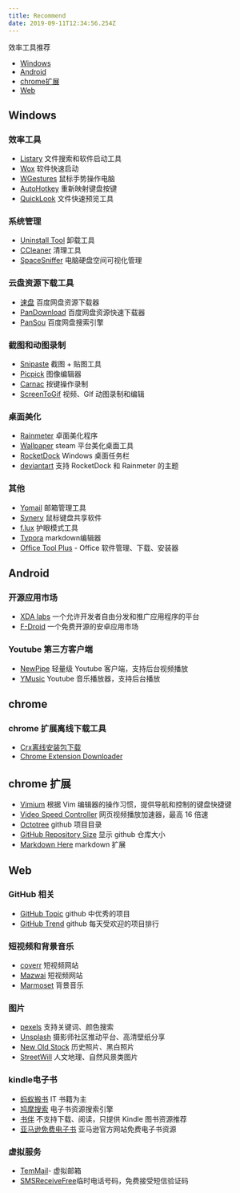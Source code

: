 ```yaml
---
title: Recommend
date: 2019-09-11T12:34:56.254Z
---
```

效率工具推荐
- [Windows](#windows)
- [Android](#android)
- [chrome扩展](#chrome)
- [Web](#Web)

## Windows

### 效率工具
- [Listary][listary] 文件搜索和软件启动工具 
- [Wox][wox] 软件快速启动 
- [WGestures][WGestures] 鼠标手势操作电脑 
- [AutoHotkey][AutoHotkey] 重新映射键盘按键
- [QuickLook][QuickLook] 文件快速预览工具  

### 系统管理
- [Uninstall Tool][uninstall tool] 卸载工具
- [CCleaner][ccleaner] 清理工具
- [SpaceSniffer][spacesniffer] 电脑硬盘空间可视化管理

### 云盘资源下载工具
- [速盘][速盘] 百度网盘资源下载器 
- [PanDownload][pandownload] 百度网盘资源快速下载器
- [PanSou][pansou] 百度网盘搜索引擎

### 截图和动图录制
- [Snipaste][snipaste] 截图 + 贴图工具  
- [Picpick][pickpick] 图像编辑器
- [Carnac][carnac] 按键操作录制
- [ScreenToGif][screentogif] 视频、GIf 动图录制和编辑 

### 桌面美化
- [Rainmeter][rainmeter] 卓面美化程序
- [Wallpaper][wallpaper] steam 平台美化桌面工具
- [RocketDock][rocketdock] Windows 桌面任务栏
- [deviantart][deviantart] 支持 RocketDock 和 Rainmeter 的主题


### 其他
- [Yomail][yomail] 邮箱管理工具
- [Synery][synery] 鼠标键盘共享软件
- [f.lux][f.lux] 护眼模式工具
- [Typora][Typora] markdown编辑器
- [Office Tool Plus][otoolplus]  - Office 软件管理、下载、安装器

## Android 

### 开源应用市场
- [XDA labs][xda] 一个允许开发者自由分发和推广应用程序的平台
- [F-Droid][f-droid] 一个免费开源的安卓应用市场

 ### Youtube 第三方客户端
 - [NewPipe][newpipe] 轻量级 Youtube 客户端，支持后台视频播放
 - [YMusic][ymusic] Youtube 音乐播放器，支持后台播放

## chrome
### chrome 扩展离线下载工具

- [Crx离线安装包下载][Crx]
- [Chrome Extension Downloader][Chrome Extension Downloader]

## chrome 扩展
- [Vimium][Vimium] 根据 Vim 编辑器的操作习惯，提供导航和控制的键盘快捷键
- [Video Speed Controller][Video Speed] 网页视频播放加速器，最高 16 倍速
- [Octotree][Octotree] github 项目目录
- [GitHub Repository Size][gitsize] 显示 github 仓库大小
- [Markdown Here][Markdownh] markdown 扩展

## Web
### GitHub 相关

- [GitHub Topic][GitHub Topic] github 中优秀的项目
- [GitHub Trend][GitHub Trend] github 每天受欢迎的项目排行

### 短视频和背景音乐
- [coverr][coverr] 短视频网站
- [Mazwai][Mazwai]  短视频网站
- [Marmoset][Marmoset]  背景音乐

### 图片
- [pexels][pexels]  支持关键词、颜色搜索
- [Unsplash][Unsplash]  摄影师社区推动平台、高清壁纸分享
- [New Old Stock][New Old Stock]  历史照片、黑白照片
- [StreetWill][StreetWill]  人文地理、自然风景类图片

### kindle电子书
- [蚂蚁搬书][蚂蚁搬书]   IT 书籍为主
- [鸠摩搜索][鸠摩搜索] 电子书资源搜索引擎
- [书伴][书伴] 不支持下载、阅读，只提供 Kindle 图书资源推荐
- [亚马逊免费电子书][亚马逊免费电子书] 亚马逊官方网站免费电子书资源

### 虚拟服务
- [TemMail][TemMail]- 虚拟邮箱
- [SMSReceiveFree][SMSReceiveFree]临时电话号码，免费接受短信验证码

[listary]: https://www.listary.com/
[wox]: http://www.wox.one/
[WGestures]:http://www.yingdev.com/projects/wgestures
[AutoHotkey]:https://www.autohotkey.com/
[QuickLook]:https://pooi.moe/QuickLook/?utm_source=www.appinn.com
[deviantart]:https://www.deviantart.com/
[uninstall tool]:https://www.crystalidea.com/uninstall-tool
[ccleaner]:https://www.ccleaner.com/
[spacesniffer]:http://www.uderzo.it/main_products/space_sniffer/index.html
[速盘]:https://www.speedpan.com/
[pandownload]:http://pandownload.com/
[pansou]:http://www.pansou.com/
[snipaste]:https://www.snipaste.com/
[pickpick]:https://picpick.app/zh/
[carnac]:http://code52.org/carnac/
[screentogif]:https://www.screentogif.com/?l=zh_cn
[otoolplus]:https://otp.landian.la/zh-cn/
[rocketdock]:https://rocketdock.en.softonic.com/
[wallpaper]:https://store.steampowered.com/app/431960/Wallpaper_Engine/
[rainmeter]:https://www.rainmeter.net/
[f.lux]:https://justgetflux.com/
[synery]:https://symless.com/synergy
[yomail]:http://www.nextechat.com/
[ymusic]:https://ymusic.io/ 
[newpipe]:https://f-droid.org/en/packages/org.schabi.newpipe/
[f-droid]:https://f-droid.org/en/
[xda]:https://labs.xda-developers.com/
[Crx]:http://yurl.sinaapp.com/crx.php
[Chrome Extension Downloader]:https://chrome-extension-downloader.com/
[gitsize]:https://chrome.google.com/webstore/detail/github-repository-size/apnjnioapinblneaedefcnopcjepgkci?hl=zh-CN
[Octotree]:https://chrome.google.com/webstore/detail/octotree/bkhaagjahfmjljalopjnoealnfndnagc/related?hl=zh-CN
[Video Speed]:https://github.com/igrigorik/videospeed
[Vimium]:http://vimium.github.io/
[Markdownh]:https://markdown-here.com/ 
[Bear]:https://bear.app/ 
[Typora]:https://www.typora.io/ 
[GitHub Trend]:https://github.com/trending
[GitHub Topic]:https://github.com/topics
[Adobe Spark]:https://spark.adobe.com/sp/
[Pexels Videos]:https://videos.pexels.com/
[Mazwai]:http://mazwai.com/#/
[Marmoset]:https://www.marmosetmusic.com/
[StreetWill]:http://streetwill.co/
[New Old Stock]:https://nos.twnsnd.co/
[Unsplash]:https://unsplash.com/
[pexels]:https://www.pexels.com/
[艾维商城]:https://www.aiviy.com/
[胡萝卜周博客]:http://www.carrotchou.blog/
[stardock]:https://www.stardock.com/ 
[itellyou]:https://msdn.itellyou.cn/ 
[SourceForge]:https://sourceforge.net/ 
[NTWind Software]:https://www.ntwind.com/
[Softonic]:https://en.softonic.com/
[Twilio]:https://www.twilio.com/docs/
[SMSReceiveFree]:https://smsreceivefree.com/
[TemMail]:https://temp-mail.org/ 
[亚马逊免费电子书]:http://t.cn/RkPrzFb
[书伴]:https://bookfere.com/ebook
[鸠摩搜索]:https://www.jiumodiary.com/
[鸠摩搜索]:https://www.jiumodiary.com/
[蚂蚁搬书]:http://book.mybanshu.win/
[coverr]: https://coverr.co/
